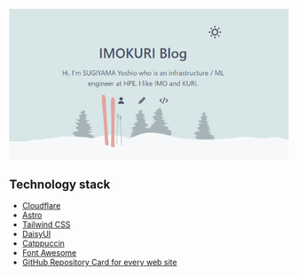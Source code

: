 <div align="center">

![Blog top page](https://github.com/IMOKURI/imokuri-com/blob/main/public/blog/new-imokuri-blog.png?raw=true)

</div>

## Technology stack

- [Cloudflare](https://www.cloudflare.com/)
- [Astro](https://astro.build)
- [Tailwind CSS](https://tailwindcss.com/)
- [DaisyUI](https://daisyui.com/)
- [Catppuccin](https://github.com/catppuccin)
- [Font Awesome](https://fontawesome.com/)
- [GitHub Repository Card for every web site](https://gh-card.dev/)
